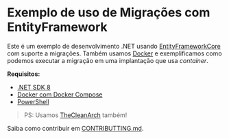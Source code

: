 Exemplo de uso de Migrações com EntityFramework
===============================================

Este é um exemplo de desenvolvimento .NET usando [EntityFrameworkCore](https://github.com/dotnet/efcore)
com suporte a migrações. Também usamos [Docker](https://www.docker.com) e exemplificamos como podemos
executar a migração em uma implantação que usa _container_.

**Requisitos:**

- [.NET SDK 8](https://dotnet.microsoft.com/pt-br/download/dotnet/8.0)
- [Docker com Docker Compose](https://docs.docker.com/compose/)
- [PowerShell](https://github.com/PowerShell/PowerShell)

> PS: Usamos [TheCleanArch](https://hibex-solutions.github.io/TheCleanArch/) também!

Saiba como contribuir em [CONTRIBUTTING.md](CONTRIBUTTING.md).

